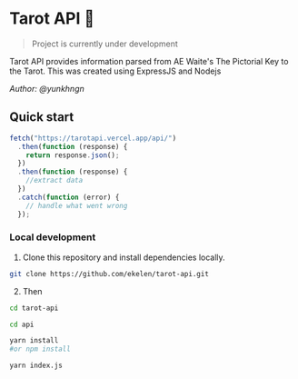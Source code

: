 # Tarot API 🔮

> Project is currently under development

Tarot API provides information parsed from AE Waite's The Pictorial Key to the Tarot. This was created using ExpressJS and Nodejs

*Author: @yunkhngn*

## Quick start

```javascript
fetch("https://tarotapi.vercel.app/api/")
  .then(function (response) {
    return response.json();
  })
  .then(function (response) {
    //extract data
  })
  .catch(function (error) {
    // handle what went wrong
  });
```

### Local development

1. Clone this repository and install dependencies locally.

```sh
git clone https://github.com/ekelen/tarot-api.git
```

2. Then
```sh
cd tarot-api

cd api

yarn install
#or npm install

yarn index.js
```